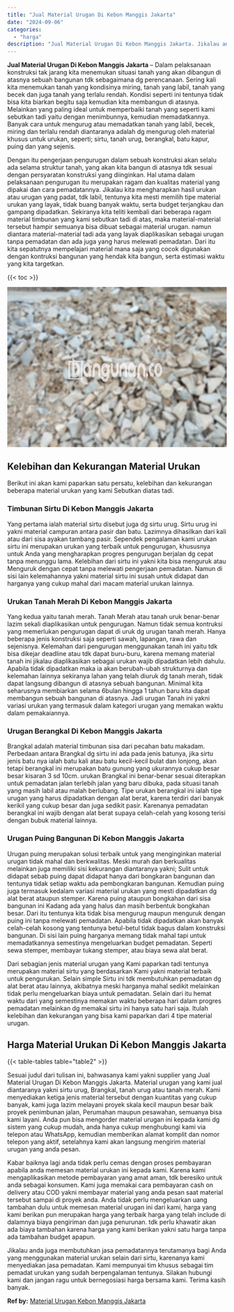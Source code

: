 ```yaml
---
title: "Jual Material Urugan Di Kebon Manggis Jakarta"
date: "2024-09-06"
categories: 
  - "harga"
description: "Jual Material Urugan Di Kebon Manggis Jakarta. Jikalau anda juga membutuhkan jasa pemadatannya terutamanya bagi Anda yang menggunakan material urukan selain..."
---
```


**Jual Material Urugan Di Kebon Manggis Jakarta** – Dalam pelaksanaan konstruksi tak jarang kita menemukan situasi tanah yang akan dibangun di atasnya sebuah bangunan tdk sebagaimana dg perencanaan. Sering kali kita menemukan tanah yang kondisinya miring, tanah yang labil, tanah yang becek dan juga tanah yang terlalu rendah. Kondisi seperti ini tentunya tidak bisa kita biarkan begitu saja kemudian kita membangun di atasnya. Melainkan yang paling ideal untuk memperbaiki tanah yang seperti kami sebutkan tadi yaitu dengan menimbunnya, kemudian memadatkannya. Banyak cara untuk mengurug atau memadatkan tanah yang labil, becek, miring dan terlalu rendah diantaranya adalah dg mengurug oleh material khusus untuk urukan, seperti; sirtu, tanah urug, berangkal, batu kapur, puing dan yang sejenis.

Dengan itu pengerjaan pengurugan dalam sebuah konstruksi akan selalu ada selama struktur tanah, yang akan kita bangun di atasnya tdk sesuai dengan persyaratan konstruksi yang diinginkan. Hal utama dalam pelaksanaan pengurugan itu merupakan ragam dan kualitas material yang dipakai dan cara pemadatannya. Jikalau kita mengharapkan hasil urukan atau urugan yang padat, tdk labil, tentunya kita mesti memilih tipe material urukan yang layak, tidak buang banyak waktu, serta budget terjangkau dan gampang dipadatkan. Sekiranya kita teliti kembali dari beberapa ragam material timbunan yang kami sebutkan tadi di atas, maka material-material tersebut hampir semuanya bisa dibuat sebagai material urugan. namun diantara material-material tadi ada yang layak diaplikasikan sebagai urugan tanpa pemadatan dan ada juga yang harus melewati pemadatan. Dari itu kita sepatutnya mempelajari material mana saja yang cocok digunakan dengan kontruksi bangunan yang hendak kita bangun, serta estimasi waktu yang kita targetkan.

{{< toc >}}

![Jual Material Urugan Di Kebon Manggis Jakarta](/images/jual-urugan-33.png)

## Kelebihan dan Kekurangan Material Urukan

Berikut ini akan kami paparkan satu persatu, kelebihan dan kekurangan beberapa material urukan yang kami Sebutkan diatas tadi.

### Timbunan Sirtu Di Kebon Manggis Jakarta

Yang pertama ialah material sirtu disebut juga dg sirtu urug. Sirtu urug ini yakni material campuran antara pasir dan batu. Lazimnya dihasilkan dari kali atau dari sisa ayakan tambang pasir. Sependek pengalaman kami urukan sirtu ini merupakan urukan yang terbaik untuk pengurugan, khususnya untuk Anda yang mengharapkan progres pengurugan berjalan dg cepat tanpa menunggu lama. Kelebihan dari sirtu ini yakni kita bisa menguruk atau Menguruk dengan cepat tanpa melewati pengerjaan pemadatan. Namun di sisi lain kelemahannya yakni material sirtu ini susah untuk didapat dan harganya yang cukup mahal dari macam material urukan lainnya.

### Urukan Tanah Merah Di Kebon Manggis Jakarta

Yang kedua yaitu tanah merah. Tanah Merah atau tanah uruk benar-benar lazim sekali diaplikasikan untuk pengurugan. Namun tidak semua kontruksi yang memerlukan pengurugan dapat di uruk dg urugan tanah merah. Hanya beberapa jenis konstruksi saja seperti sawah, lapangan, rawa dan sejenisnya. Kelemahan dari pengurugan menggunakan tanah ini yaitu tdk bisa dikejar deadline atau tdk dapat buru-buru, karena memang material tanah ini jikalau diaplikasikan sebagai urukan wajib dipadatkan lebih dahulu. Apabila tidak dipadatkan maka ia akan berubah-ubah strukturnya dan kelemahan lainnya sekiranya lahan yang telah diuruk dg tanah merah, tidak dapat langsung dibangun di atasnya sebuah bangunan. Minimal kita seharusnya membiarkan selama 6bulan hingga 1 tahun baru kita dapat membangun sebuah bangunan di atasnya. Jadi urugan Tanah ini yakni variasi urukan yang termasuk dalam kategori urugan yang memakan waktu dalam pemakaiannya.

### Urugan Berangkal Di Kebon Manggis Jakarta

Brangkal adalah material timbunan sisa dari pecahan batu makadam. Perbedaan antara Brangkal dg sirtu ini ada pada jenis batunya, jika sirtu jenis batu nya ialah batu kali atau batu kecil-kecil bulat dan lonjong, akan tetapi berangkal ini merupakan batu gunung yang ukurannya cukup besar besar kisaran 3 sd 10cm. urukan Brangkal ini benar-benar sesuai diterapkan untuk pemadatan jalan terlebih jalan yang baru dibuka, pada situasi tanah yang masih labil atau malah berlubang. Tipe urukan berangkal ini ialah tipe urugan yang harus dipadatkan dengan alat berat, karena terdiri dari banyak kerikil yang cukup besar dan juga sedikit pasir. Karenanya pemadatan berangkal ini wajib dengan alat berat supaya celah-celah yang kosong terisi dengan bubuk material lainnya.

### Urugan Puing Bangunan Di Kebon Manggis Jakarta

Urugan puing merupakan solusi terbaik untuk yang menginginkan material urugan tidak mahal dan berkwalitas. Meski murah dan berkualitas melainkan juga memiliki sisi kekurangan diantaranya yakni; Sulit untuk didapat sebab puing dapat didapat hanya dari bongkaran bangunan dan tentunya tidak setiap waktu ada pembongkaran bangunan. Kemudian puing juga termasuk kedalam variasi material urukan yang mesti dipadatkan dg alat berat ataupun stemper. Karena puing ataupun bongkahan dari sisa bangunan ini Kadang ada yang halus dan masih berbentuk bongkahan besar. Dari itu tentunya kita tidak bisa mengurug maupun menguruk dengan puing ini tanpa melewati pemadatan. Apabila tidak dipadatkan akan banyak celah-celah kosong yang tentunya betul-betul tidak bagus dalam konstruksi bangunan. Di sisi lain puing harganya memang tidak mahal tapi untuk memadatkannya semestinya mengeluarkan budget pemadatan. Seperti sewa stemper, membayar tukang stemper, atau biaya sewa alat berat.

Dari sebagian jenis material urugan yang Kami paparkan tadi tentunya merupakan material sirtu yang berdasarkan Kami yakni material terbaik untuk pengurukan. Selain simple Sirtu ini tdk membutuhkan pemadatan dg alat berat atau lainnya, akibatnya meski harganya mahal sedikit melainkan tidak perlu mengeluarkan biaya untuk pemadatan. Selain dari itu hemat waktu dari yang semestinya memakan waktu beberapa hari dalam progres pemadatan melainkan dg memakai sirtu ini hanya satu hari saja. Itulah kelebihan dan kekurangan yang bisa kami paparkan dari 4 tipe material urugan.

## Harga Material Urukan Di Kebon Manggis Jakarta

{{< table-tables table="table2" >}}

Sesuai judul dari tulisan ini, bahwasanya kami yakni supplier yang Jual Material Urugan Di Kebon Manggis Jakarta. Material urugan yang kami jual diantaranya yakni sirtu urug, Brangkal, tanah urug atau tanah merah. Kami menyediakan ketiga jenis material tersebut dengan kuantitas yang cukup banyak, kami juga lazim melayani proyek skala kecil maupun besar baik proyek penimbunan jalan, Perumahan maupun pesawahan, semuanya bisa kami layani. Anda pun bisa mengorder material urugan ini kepada kami dg sistem yang cukup mudah, anda hanya cukup menghubungi kami via telepon atau WhatsApp, kemudian memberikan alamat komplit dan nomor telepon yang aktif, setelahnya kami akan langsung mengirim material urugan yang anda pesan.

Kabar baiknya lagi anda tidak perlu cemas dengan proses pembayaran apabila anda memesan material urukan ini kepada kami. Karena kami mengaplikasikan metode pembayaran yang amat aman, tdk beresiko untuk anda sebagai konsumen. Kami juga memakai cara pembayaran cash on delivery atau COD yakni membayar material yang anda pesan saat material tersebut sampai di proyek anda. Anda tidak perlu mengeluarkan uang tambahan dulu untuk memesan material urugan ini dari kami, harga yang kami berikan pun merupakan harga yang terbaik harga yang telah include di dalamnya biaya pengiriman dan juga penurunan. tdk perlu khawatir akan ada biaya tambahan karena harga yang kami berikan yakni satu harga tanpa ada tambahan budget apapun.

Jikalau anda juga membutuhkan jasa pemadatannya terutamanya bagi Anda yang menggunakan material urukan selain dari sirtu, karenanya kami menyediakan jasa pemadatan. Kami mempunyai tim khusus sebagai tim pemadat urukan yang sudah berpengalaman tentunya. Silakan hubungi kami dan jangan ragu untuk bernegosiasi harga bersama kami. Terima kasih banyak.

**Ref by:** [Material Urugan Kebon Manggis Jakarta](https://id.wikipedia.org/wiki/Material)
